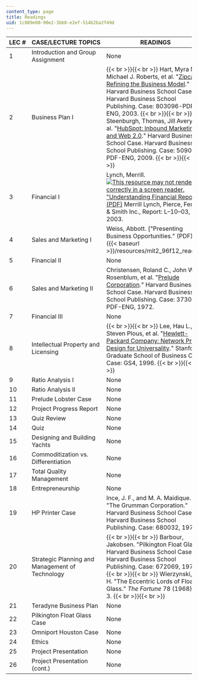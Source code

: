 ```yaml
---
content_type: page
title: Readings
uid: 1c089e00-90e2-3bb8-e2ef-514b2ba2f49d
---
```


| LEC # | CASE/LECTURE TOPICS | READINGS |
| --- | --- | --- |
| 1 | Introduction and Group Assignment | None |
| 2 | Business Plan I |  {{< br >}}{{< br >}} Hart, Myra M., Michael J. Roberts, et al. "[Zipcar: Refining the Business Model](http://hbr.org/product/zipcar-refining-the-business-model/an/803096-PDF-ENG)." Harvard Business School Case. Harvard Business School Publishing. Case: 803096-PDF-ENG, 2003. {{< br >}}{{< br >}} Steenburgh, Thomas, Jill Avery, et al. "[HubSpot: Inbound Marketing and Web 2.0](http://hbr.org/product/hubspot-inbound-marketing-and-web-2-0/an/509049-PDF-ENG)." Harvard Business School Case. Harvard Business School Publishing. Case: 509049-PDF-ENG, 2009. {{< br >}}{{< br >}}  |
| 3 | Financial I | Lynch, Merrill. [![This resource may not render correctly in a screen reader.](/images/inacessible.gif)"Understanding Financial Reports." (PDF)](https://web.sonoma.edu/users/s/stanny/_static/MLunderstandingfinancial.pdf) Merrill Lynch, Pierce, Fenner & Smith Inc., Report: L–10–03, 2003. |
| 4 | Sales and Marketing I | Weiss, Abbott. ["Presenting Business Opportunities." (PDF)]({{< baseurl >}}/resources/mit2_96f12_read01) |
| 5 | Financial II | None |
| 6 | Sales and Marketing II | Christensen, Roland C., John W. Rosenblum, et al. "[Prelude Corporation](http://hbr.org/product/prelude-corp/an/373052-PDF-ENG)." Harvard Business School Case. Harvard Business School Publishing. Case: 373052-PDF-ENG, 1972. |
| 7 | Financial III | None |
| 8 | Intellectual Property and Licensing |  {{< br >}}{{< br >}} Lee, Hau L., Steven Plous, et al. "[Hewlett-Packard Company: Network Printer Design for Universality](https://gsbapps.stanford.edu/cases/detail1.asp?Document_ID=1311)." Stanford Graduate School of Business Case. Case: GS4, 1996. {{< br >}}{{< br >}}  |
| 9 | Ratio Analysis I | None |
| 10 | Ratio Analysis II | None |
| 11 | Prelude Lobster Case | None |
| 12 | Project Progress Report | None |
| 13 | Quiz Review | None |
| 14 | Quiz | None |
| 15 | Designing and Building Yachts | None |
| 16 | Commoditization vs. Differentiation | None |
| 17 | Total Quality Management | None |
| 18 | Entrepreneurship | None |
| 19 | HP Printer Case | Ince, J. F., and M. A. Maidique. "The Grumman Corporation." Harvard Business School Case. Harvard Business School Publishing. Case: 680032, 1979. |
| 20 | Strategic Planning and Management of Technology |  {{< br >}}{{< br >}} Barbour, Jakobsen. "Pilkington Float Glass." Harvard Business School Case. Harvard Business School Publishing. Case: 672069, 1971. {{< br >}}{{< br >}} Wierzynski, G. H. "The Eccentric Lords of Float Glass." _The Fortune_ 78 (1968): 1–3. {{< br >}}{{< br >}}  |
| 21 | Teradyne Business Plan | None |
| 22 | Pilkington Float Glass Case | None |
| 23 | Omniport Houston Case | None |
| 24 | Ethics | None |
| 25 | Project Presentation | None |
| 26 | Project Presentation (cont.) | None
